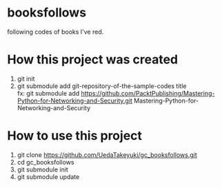 # booksfollows
following codes of books I've red.

# How this project was created
1. git init
2. git submodule add git-repository-of-the-sample-codes title  
 fx: git submodule add https://github.com/PacktPublishing/Mastering-Python-for-Networking-and-Security.git Mastering-Python-for-Networking-and-Security

# How to use this project
1. git clone https://github.com/UedaTakeyuki/gc_booksfollows.git
2. cd gc_booksfollows
3. git submodule init
4. git submodule update
